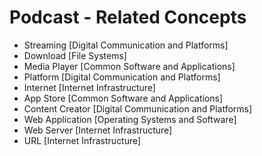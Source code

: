 # Podcast - Related Concepts

- Streaming [Digital Communication and Platforms]
- Download [File Systems]
- Media Player [Common Software and Applications]
- Platform [Digital Communication and Platforms]
- Internet [Internet Infrastructure]
- App Store [Common Software and Applications]
- Content Creator [Digital Communication and Platforms]
- Web Application [Operating Systems and Software]
- Web Server [Internet Infrastructure]
- URL [Internet Infrastructure]
